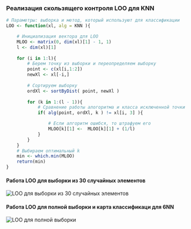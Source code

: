 ### Реализация скользящего контроля LOO для KNN ###
``` r
# Параметры: выборка и метод, который используют для классификации
LOO <- function(xl, alg = KNN ){

    # Инициализация вектора для LOO
    MLOO <- matrix(0, dim(xl)[1] - 1, 1)
    l <- dim(xl)[1]
    
    for (i in 1:l){
        # Берем точку из выборки и переопределяем выборку
        point <- c(xl[i,1:2])
        newXl <- xl[-i,]
        
        # Сортируем выборку
        ordXl <- sortByDist( point, newXl )
        
        for (k in 1:(l - 1)){
            # Сравнение работы алогоритма и класса исключенной точки
            if( alg(point, ordXl, k ) != xl[i, 3] ){

                # Если алгоритм ошибся, то штрафуем его
                MLOO[k][1] <-  MLOO[k][1] + (1/l)
            }
        }
    }
    # Выбираем оптимальный k
    min <- which.min(MLOO)
    return(min)
}
```
#### Работа LOO для выборки из 30 случайных элементов ####
<img src="https://user-images.githubusercontent.com/71149650/94165933-6cf71080-fe93-11ea-8914-6bd689c58458.png" alt="LOO для выборки из 30 случайных элементов" />

#### Работа LOO для полной выборки и карта классификаци для 6NN ####
<img src="https://user-images.githubusercontent.com/71149650/94172577-56ed4e00-fe9b-11ea-8ef1-082e1b5da603.jpg" alt="LOO для полной выборки" />
